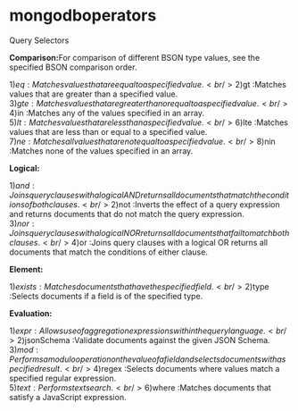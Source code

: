 # mongodboperators

Query Selectors<br />


<b>Comparison:</b>For comparison of different BSON type values, see the specified BSON comparison order.<br />

1)$eq  :Matches values that are equal to a specified value.<br />
2)$gt  :Matches values that are greater than a specified value.<br />
3)$gte :Matches values that are greater than or equal to a specified value.<br />
4)$in  :Matches any of the values specified in an array.<br />
5)$lt  :Matches values that are less than a specified value.<br />
6)$lte :Matches values that are less than or equal to a specified value.<br />
7)$ne  :Matches all values that are not equal to a specified value.<br />
8)$nin :Matches none of the values specified in an array.<br />


<b>Logical:</b>

1)$and :Joins query clauses with a logical AND returns all documents that match the conditions of both clauses.<br />
2)$not :Inverts the effect of a query expression and returns documents that do not match the query expression.<br />
3)$nor :Joins query clauses with a logical NOR returns all documents that fail to match both clauses.<br />
4)$or  :Joins query clauses with a logical OR returns all documents that match the conditions of either clause.<br />


<b>Element:</b>

1)$exists :Matches documents that have the specified field.<br />
2)$type   :Selects documents if a field is of the specified type.<br />

<b>Evaluation:</b>

1)$expr :Allows use of aggregation expressions within the query language.<br />
2)$jsonSchema :Validate documents against the given JSON Schema.<br />
3)$mod :Performs a modulo operation on the value of a field and selects documents with a specified result.<br />
4)$regex :Selects documents where values match a specified regular expression.<br />
5)$text :Performs text search.<br />
6)$where :Matches documents that satisfy a JavaScript expression.<br />
